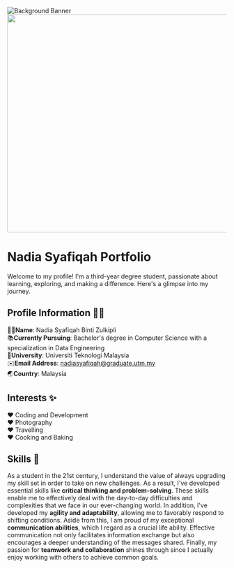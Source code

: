 ![Background Banner](https://github.com/drshahizan/HPDP/assets/87573002/6018ea29-2ad8-4235-89d3-b0a5ce545682)
<img src="https://github.com/drshahizan/HPDP/assets/87573002/6018ea29-2ad8-4235-89d3-b0a5ce545682" width="900" height="500">
# Nadia Syafiqah Portfolio 
Welcome to my profile! I'm a third-year degree student, passionate about learning, exploring, and making a difference. Here's a glimpse into my journey.


## Profile Information 👩‍💻
🙋‍♀️**Name**: Nadia Syafiqah Binti Zulkipli  
📚**Currently Pursuing**: Bachelor's degree in Computer Science with a specialization in Data Engineering  
🏫**University**: Universiti Teknologi Malaysia  
✉️**Email Address**: nadiasyafiqah@graduate.utm.my  
🌏**Country**: Malaysia

## Interests ✨
♥ Coding and Development  
♥ Photography  
♥ Travelling  
♥ Cooking and Baking

## Skills :dart:
As a student in the 21st century, I understand the value of always upgrading my skill set in order to take on new challenges. As a result, I've developed essential skills like **critical thinking and problem-solving**. These skills enable me to effectively deal with the day-to-day difficulties and complexities that we face in our ever-changing world. In addition, I've developed my **agility and adaptability**, allowing me to favorably respond to shifting conditions. Aside from this, I am proud of my exceptional **communication abilities**, which I regard as a crucial life ability. Effective communication not only facilitates information exchange but also encourages a deeper understanding of the messages shared. Finally, my passion for **teamwork and collaboration** shines through since I actually enjoy working with others to achieve common goals.


